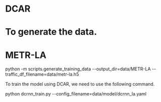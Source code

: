 # DCAR


# To generate the data. 


# METR-LA
python -m scripts.generate_training_data --output_dir=data/METR-LA --traffic_df_filename=data/metr-la.h5



To train the model using DCAR, we need to use the following command.

python dcrnn_train.py --config_filename=data/model/dcrnn_la.yaml
